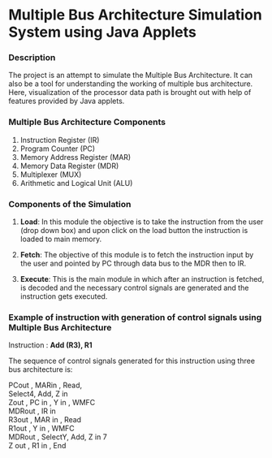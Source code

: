 
<h1> Multiple Bus Architecture Simulation System using Java Applets </h1>

<h3> Description </h3>

The project is an attempt to simulate the Multiple Bus Architecture. It can also be a tool for understanding the working of multiple bus architecture. Here, visualization of the processor data path is brought out with help of features provided by Java applets.

<h3> Multiple Bus Architecture Components </h3>

1. Instruction Register (IR) 
2. Program Counter (PC) 
3. Memory Address Register (MAR) 
4. Memory Data Register (MDR) 
5. Multiplexer (MUX) 
6. Arithmetic and Logical Unit (ALU) 

<h3> Components of the Simulation </h3>

1.	**Load**: In this module the objective is to take the instruction from the  user (drop down box) and upon click on the load button the instruction is loaded to main memory.

2.	**Fetch**: The objective of this module is to fetch the instruction input by the user and pointed by PC through data bus to the MDR then to IR.

 3.	**Execute**: This is the main module in which after an instruction is fetched, is decoded and the necessary control signals are generated and the instruction gets executed.
 
 <h3> Example of instruction with generation of control signals using Multiple Bus Architecture </h3>
 
 Instruction : **Add (R3), R1**
 
The sequence of control signals generated for this instruction using three bus architecture is: 

PCout , MARin , Read,</br>
Select4, Add, Z in</br>
Zout , PC in , Y in , WMFC</br>
MDRout , IR in</br>
R3out , MAR in , Read</br>
R1out , Y in , WMFC</br>
MDRout , SelectY, Add, Z in 7</br>
Z out , R1 in , End</br>



 
 


